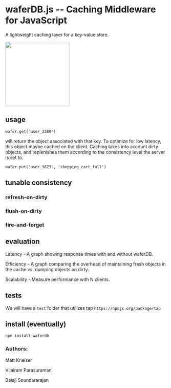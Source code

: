 waferDB.js -- Caching Middleware for JavaScript
==========

A lightweight caching layer for a key-value store.

<img src="http://semiaccurate.com/assets/uploads/2011/05/TSMC-Wafer.jpg" width="200px">

## usage

`wafer.get('user_2389')`

will return the object associated with that key. To optimize for low latency, this object maybe cached on the client. Caching takes into account dirty objects, and replenishes them according to the consistency level the server is set to.

`wafer.put('user_3823', 'shopping_cart_full')`

## tunable consistency

### refresh-on-dirty

### flush-on-dirty

### fire-and-forget

## evaluation

Latency - A graph showing response times with and without waferDB.

Efficiency - A graph comparing the overhead of maintaining fresh objects in the cache vs. dumping objects on dirty.

Scalability - Measure performance with N clients.

## tests

We will have a `test` folder that utilizes tap `https://npmjs.org/package/tap`

## install (eventually)

`npm install waferdb`

### Authors:

Matt Kneiser

Vijairam Parasuraman

Balaji Soundararajan

